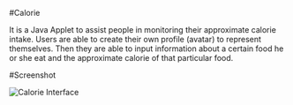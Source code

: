 #Calorie 

It is a Java Applet to assist people in monitoring their approximate calorie intake. 
Users are able to create their own profile (avatar) to represent themselves. Then they are able 
to input information about a certain food he or she eat and the approximate calorie of 
that particular food.


#Screenshot

![Calorie Interface](https://github.com/HC008/Calorie/raw/master/img/Cal_Main_UI.png)
